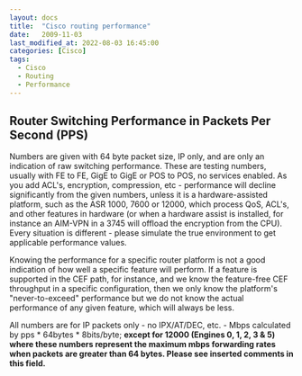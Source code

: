 ```yaml
---
layout: docs
title:  "Cisco routing performance"
date:   2009-11-03
last_modified_at: 2022-08-03 16:45:00
categories: [Cisco]
tags:
  - Cisco
  - Routing
  - Performance
---
```

## Router Switching Performance in Packets Per Second (PPS)
Numbers are given with 64 byte packet size, IP only, and are only an indication of raw switching performance.
These are testing numbers, usually with FE to FE, GigE to GigE or POS to POS, no services enabled. As you add ACL's,
encryption, compression, etc - performance will decline significantly from the given numbers, unless it is a hardware-assisted
platform, such as the ASR 1000, 7600 or 12000, which process QoS, ACL's, and other features in hardware (or when a hardware
assist is installed, for instance an AIM-VPN in a 3745 will offload the encryption from the CPU).
Every situation is different - please simulate the true environment to get applicable performance
values. 

Knowing the performance for a specific router platform is not a good indication of how well a specific feature will
perform. If a feature is supported in the CEF path, for instance, and we know the feature-free CEF throughput in a
specific configuration, then we only know the platform's "never-to-exceed" performance but we do not know the
actual performance of any given feature, which will always be less. 

All numbers are for IP packets only - no IPX/AT/DEC, etc. - Mbps calculated by pps * 64bytes * 8bits/byte;
**except for 12000 (Engines 0, 1, 2, 3 & 5) where these numbers represent the maximum mbps forwarding rates when packets are
greater than 64 bytes. Please see inserted comments in this field.**

